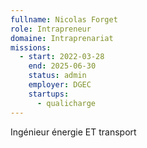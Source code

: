 ```yaml
---
fullname: Nicolas Forget
role: Intrapreneur
domaine: Intraprenariat
missions:
  - start: 2022-03-28
    end: 2025-06-30
    status: admin
    employer: DGEC
    startups:
      - qualicharge
---
```

Ingénieur énergie ET transport
